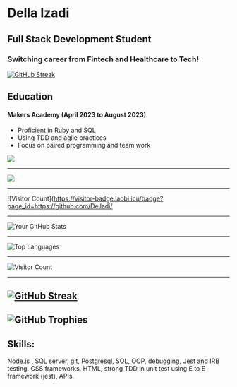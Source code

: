 # Della Izadi
## Full Stack Development Student
### Switching career from Fintech and Healthcare to Tech!

[![GitHub Streak](https://github-readme-streak-stats.herokuapp.com?user=Delladi&theme=blue-green&date_format=j%20M%5B%20Y%5D)](https://git.io/streak-stats)
## Education

#### Makers Academy (April 2023 to August 2023)
- Proficient in Ruby and SQL
- Using TDD and agile practices
- Focus on paired programming and team work

![](https://github-readme-stats.vercel.app/api/top-langs/?username=Delladi&theme=dark&hide_border=true&include_all_commits=false&count_private=false&layout=compact)

---
[![](https://visitcount.itsvg.in/api?id=Delladi&icon=0&color=0)](https://visitcount.itsvg.in)

---
![Visitor Count](https://visitor-badge.laobi.icu/badge?page_id=https://github.com/Delladi/

---

![Your GitHub Stats](https://github-readme-stats.vercel.app/api?username=Delladi&show_icons=true&theme=dark)

----

![Top Languages](https://github-readme-stats.vercel.app/api/top-langs/?username=Delladi&layout=compact&theme=dark)

---
![Visitor Count](https://visitor-badge.laobi.icu/badge?page_id=Delladi)

---
[![GitHub Streak](https://github-readme-streak-stats.herokuapp.com/?user=Delladi&theme=dark)](https://git.io/streak-stats)
---
![GitHub Trophies](https://github-profile-trophy.vercel.app/?username=Delladi&theme=onedark)
---




## Skills:
Node.js , SQL server, git, Postgresql, SQL, OOP, debugging, Jest and IRB testing, CSS frameworks, HTML, strong TDD in unit test using E to E framework (jest), APIs.
